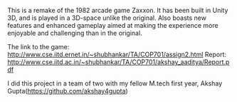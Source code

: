 This is a remake of the 1982 arcade game Zaxxon. It has been built in Unity 3D, and is played in a 3D-space unlike the original. Also boasts new features and enhanced gameplay aimed at making the experience more enjoyable and challenging than in the original. 

The link to the game: http://www.cse.iitd.ernet.in/~shubhankar/TA/COP701/assign2.html
Report: http://www.cse.iitd.ac.in/~shubhankar/TA/COP701/akshay_aaditya/Report.pdf

I did this project in a team of two with my fellow M.tech first year, Akshay Gupta(https://github.com/akshay4gupta)
